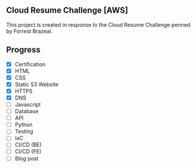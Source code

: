 ## Cloud Resume Challenge [AWS]

This project is created in response to the Cloud Resume Challenge penned by Forrest Brazeal.

## Progress

- [x] Certification
- [x] HTML
- [x] CSS
- [x] Static S3 Website
- [x] HTTPS
- [x] DNS
- [ ] Javascript
- [ ] Database
- [ ] API
- [ ] Python
- [ ] Testing
- [ ] IaC
- [ ] CI/CD (BE)
- [ ] CI/CD (FE)
- [ ] Blog post
